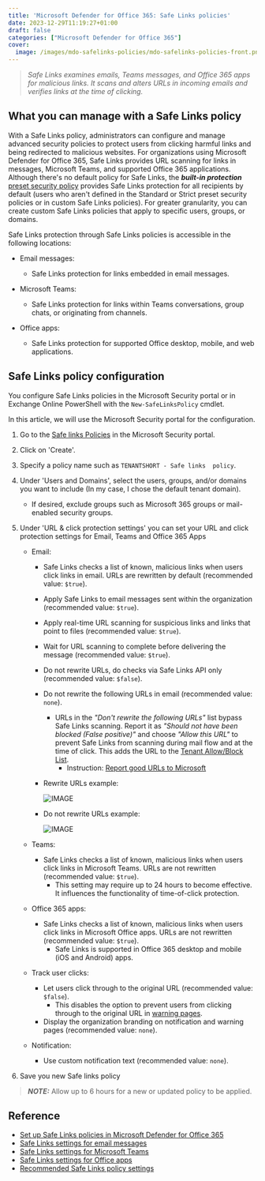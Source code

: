 ```yaml
---
title: 'Microsoft Defender for Office 365: Safe Links policies'
date: 2023-12-29T11:19:27+01:00
draft: false
categories: ["Microsoft Defender for Office 365"]
cover: 
  image: /images/mdo-safelinks-policies/mdo-safelinks-policies-front.png
---
```


> _Safe Links examines emails, Teams messages, and Office 365 apps for malicious links. It scans and alters URLs in incoming emails and verifies links at the time of clicking._

## What you can manage with a Safe Links policy
With a Safe Links policy, administrators can configure and manage advanced security policies to protect users from clicking harmful links and being redirected to malicious websites. For organizations using Microsoft Defender for Office 365, Safe Links provides URL scanning for links in messages, Microsoft Teams, and supported Office 365 applications. Although there's no default policy for Safe Links, the ***built-in protection*** [preset security policy](https://learn.microsoft.com/en-us/defender-office-365/preset-security-policies) provides Safe Links protection for all recipients by default (users who aren't defined in the Standard or Strict preset security policies or in custom Safe Links policies). For greater granularity, you can create custom Safe Links policies that apply to specific users, groups, or domains.


Safe Links protection through Safe Links policies is accessible in the following locations:

- Email messages: 
  - Safe Links protection for links embedded in email messages.

- Microsoft Teams:
  - Safe Links protection for links within Teams conversations, group chats, or originating from channels.
  
- Office apps: 
  - Safe Links protection for supported Office desktop, mobile, and web applications.

## Safe Links policy configuration
You configure Safe Links policies in the Microsoft Security portal or in Exchange Online PowerShell with the `New-SafeLinksPolicy` cmdlet.

In this article, we will use the Microsoft Security portal for the configuration.

1. Go to the [Safe links Policies](https://security.microsoft.com/safelinksv2) in the Microsoft Security portal.

2. Click on 'Create'.

3. Specify a policy name such as `TENANTSHORT - Safe links  policy`.

4. Under 'Users and Domains', select the users, groups, and/or domains you want to include (In my case, I chose the default tenant domain).
    - If desired, exclude groups such as Microsoft 365 groups or mail-enabled security groups.
    
5. Under 'URL & click protection settings' you can set your URL and click protection settings for Email, Teams and Office 365 Apps
    - Email: 
      - Safe Links checks a list of known, malicious links when users click links in email. URLs are rewritten by default (recommended value: `$true`).

      - Apply Safe Links to email messages sent within the organization (recommended value: `$true`).

      - Apply real-time URL scanning for suspicious links and links that point to files (recommended value: `$true`).

      - Wait for URL scanning to complete before delivering the message (recommended value: `$true`).

      - Do not rewrite URLs, do checks via Safe Links API only (recommended value: `$false`).

      - Do not rewrite the following URLs in email (recommended value: `none`).

        - URLs in the _"Don't rewrite the following URLs"_ list bypass Safe Links scanning. Report it as _"Should not have been blocked (False positive)"_ and choose _"Allow this URL"_ to prevent Safe Links from scanning during mail flow and at the time of click. This adds the URL to the [Tenant Allow/Block List](https://security.microsoft.com/tenantAllowBlockList?viewid=Url).
          - Instruction: [Report good URLs to Microsoft](https://learn.microsoft.com/en-us/microsoft-365/security/office-365-security/submissions-admin?view=o365-worldwide#report-good-urls-to-microsoft)

      - Rewrite URLs example:

        ![IMAGE](/images/mdo-safelinks-policies/mdo-safelinks-policies-rewriteURLs.png)
      
      - Do not rewrite URLs example:

        ![IMAGE](/images/mdo-safelinks-policies/mdo-safelinks-policies-donotrewriteURLs.png)

    - Teams:
      - Safe Links checks a list of known, malicious links when users click links in Microsoft Teams. URLs are not rewritten (recommended value: ```$true```).
        - This setting may require up to 24 hours to become effective. It influences the functionality of time-of-click protection.
    
    - Office 365 apps:
      - Safe Links checks a list of known, malicious links when users click links in Microsoft Office apps. URLs are not rewritten (recommended value: ```$true```).
        - Safe Links is supported in Office 365 desktop and mobile (iOS and Android) apps.
    
    - Track user clicks:
      - Let users click through to the original URL (recommended value: ```$false```).
        - This disables the option to prevent users from clicking through to the original URL in [warning pages](https://learn.microsoft.com/en-us/microsoft-365/security/office-365-security/safe-links-about?view=o365-worldwide#warning-pages-from-safe-links).
      - Display the organization branding on notification and warning pages (recommended value: ```none```).

    - Notification:
      - Use custom notification text (recommended value: ```none```).
  
6. Save you new Safe links policy

> ***NOTE:*** Allow up to 6 hours for a new or updated policy to be applied.

## Reference

- [Set up Safe Links policies in Microsoft Defender for Office 365](https://learn.microsoft.com/en-us/microsoft-365/security/office-365-security/safe-links-policies-configure)
- [Safe Links settings for email messages](https://learn.microsoft.com/en-us/microsoft-365/security/office-365-security/safe-links-about?view=o365-worldwide#safe-links-settings-for-email-messages)
- [Safe Links settings for Microsoft Teams](https://learn.microsoft.com/en-us/microsoft-365/security/office-365-security/safe-links-about?view=o365-worldwide#safe-links-settings-for-microsoft-teams)
- [Safe Links settings for Office apps](https://learn.microsoft.com/en-us/microsoft-365/security/office-365-security/safe-links-about?view=o365-worldwide#safe-links-settings-for-office-apps)
- [Recommended Safe Links policy settings](https://learn.microsoft.com/en-us/microsoft-365/security/office-365-security/recommended-settings-for-eop-and-office365?view=o365-worldwide#safe-links-policy-settings)